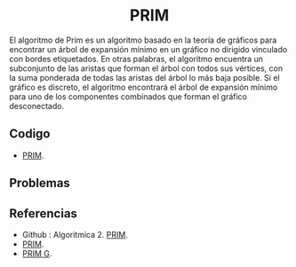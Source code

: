 <h1 align="center"> PRIM </h1>

El algoritmo de Prim es un algoritmo basado en la teoría de gráficos para encontrar un árbol de expansión mínimo en un gráfico no dirigido vinculado con bordes etiquetados.
En otras palabras, el algoritmo encuentra un subconjunto de las aristas que forman el árbol con todos sus vértices, con la suma ponderada de todas las aristas del árbol lo más baja posible. Si el gráfico es discreto, el algoritmo encontrará el árbol de expansión mínimo para uno de los componentes combinados que forman el gráfico desconectado.

## Codigo

* [PRIM](https://github.com/HugoAlejandro2002/Algoritmos-y-Estructuras-de-Datos/blob/main/Estructuras%20de%20Datos/Union%20Find/unionFind.cpp).

## Problemas


## Referencias 
* Github : Algoritmica 2. [PRIM](https://github.com/PaulLandaeta/algoritmica2/blob/master/contenido/Estructura_de_datos/Union_Find/unionFind.cpp).
* [PRIM](https://es.m.wikipedia.org/wiki/Estructura_de_datos_para_conjuntos_disjuntos).
* [PRIM G](https://jariasf.wordpress.com/2012/04/02/disjoint-set-union-find/).
